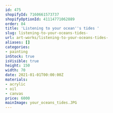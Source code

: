 ```yaml
---
id: 475
shopifyId: 7160661573737
shopifyOptionId: 41114771062889
order: 84
title: 'Listening to your ocean''s tides '
slug: listening-to-your-oceans-tides-
url: art-works/listening-to-your-oceans-tides-
aliases: []
categories:
- painting
inStock: true
isVisible: true
height: 150
width: 70
date: 2021-01-01T00:00:00Z
materials:
- acrylic
- oil
- canvas
price: 6000
mainImage: your_oceans_tides.JPG
---
```

